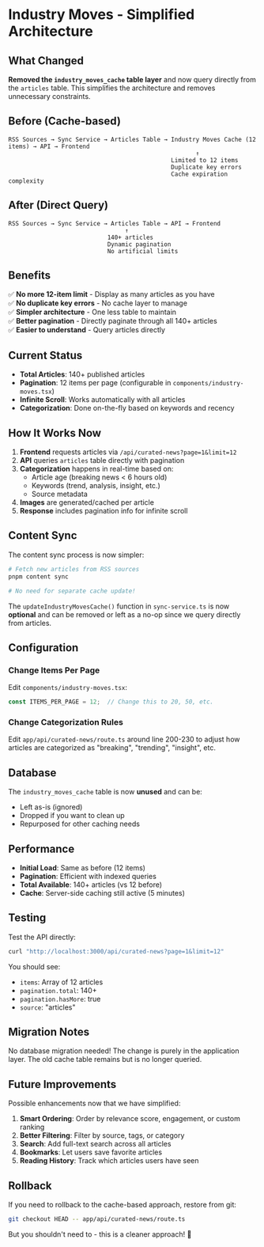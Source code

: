 # Industry Moves - Simplified Architecture

## What Changed

**Removed the `industry_moves_cache` table layer** and now query directly from the `articles` table. This simplifies the architecture and removes unnecessary constraints.

## Before (Cache-based)

```
RSS Sources → Sync Service → Articles Table → Industry Moves Cache (12 items) → API → Frontend
                                                     ↑
                                              Limited to 12 items
                                              Duplicate key errors
                                              Cache expiration complexity
```

## After (Direct Query)

```
RSS Sources → Sync Service → Articles Table → API → Frontend
                                 ↑
                            140+ articles
                            Dynamic pagination
                            No artificial limits
```

## Benefits

✅ **No more 12-item limit** - Display as many articles as you have  
✅ **No duplicate key errors** - No cache layer to manage  
✅ **Simpler architecture** - One less table to maintain  
✅ **Better pagination** - Directly paginate through all 140+ articles  
✅ **Easier to understand** - Query articles directly  

## Current Status

- **Total Articles**: 140+ published articles
- **Pagination**: 12 items per page (configurable in `components/industry-moves.tsx`)
- **Infinite Scroll**: Works automatically with all articles
- **Categorization**: Done on-the-fly based on keywords and recency

## How It Works Now

1. **Frontend** requests articles via `/api/curated-news?page=1&limit=12`
2. **API** queries `articles` table directly with pagination
3. **Categorization** happens in real-time based on:
   - Article age (breaking news < 6 hours old)
   - Keywords (trend, analysis, insight, etc.)
   - Source metadata
4. **Images** are generated/cached per article
5. **Response** includes pagination info for infinite scroll

## Content Sync

The content sync process is now simpler:

```bash
# Fetch new articles from RSS sources
pnpm content sync

# No need for separate cache update!
```

The `updateIndustryMovesCache()` function in `sync-service.ts` is now **optional** and can be removed or left as a no-op since we query directly from articles.

## Configuration

### Change Items Per Page

Edit `components/industry-moves.tsx`:

```typescript
const ITEMS_PER_PAGE = 12;  // Change this to 20, 50, etc.
```

### Change Categorization Rules

Edit `app/api/curated-news/route.ts` around line 200-230 to adjust how articles are categorized as "breaking", "trending", "insight", etc.

## Database

The `industry_moves_cache` table is now **unused** and can be:
- Left as-is (ignored)
- Dropped if you want to clean up
- Repurposed for other caching needs

## Performance

- **Initial Load**: Same as before (12 items)
- **Pagination**: Efficient with indexed queries
- **Total Available**: 140+ articles (vs 12 before)
- **Cache**: Server-side caching still active (5 minutes)

## Testing

Test the API directly:

```bash
curl "http://localhost:3000/api/curated-news?page=1&limit=12"
```

You should see:
- `items`: Array of 12 articles
- `pagination.total`: 140+
- `pagination.hasMore`: true
- `source`: "articles"

## Migration Notes

No database migration needed! The change is purely in the application layer. The old cache table remains but is no longer queried.

## Future Improvements

Possible enhancements now that we have simplified:

1. **Smart Ordering**: Order by relevance score, engagement, or custom ranking
2. **Better Filtering**: Filter by source, tags, or category
3. **Search**: Add full-text search across all articles
4. **Bookmarks**: Let users save favorite articles
5. **Reading History**: Track which articles users have seen

## Rollback

If you need to rollback to the cache-based approach, restore from git:

```bash
git checkout HEAD -- app/api/curated-news/route.ts
```

But you shouldn't need to - this is a cleaner approach! 🎉
